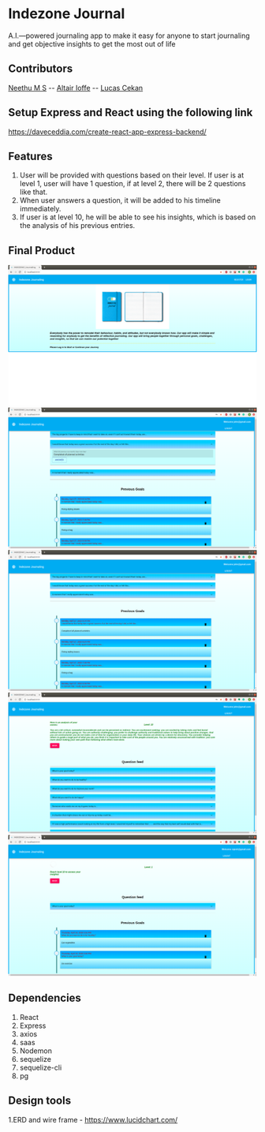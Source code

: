 # Indezone Journal
A.I.—powered journaling app to make it easy for anyone to start journaling and get objective insights to get the most out of life

## Contributors

[Neethu M S](https://github.com/neethu-ms) -- [Altair Ioffe](https://github.com/altairioffe) -- [Lucas Cekan](https://github.com/CekanLucas)

## Setup Express and React using the following link

  <https://daveceddia.com/create-react-app-express-backend/>

## Features
1. User will be provided with questions based on their level. If user is at level 1, user will have 1 question, if at level 2, there will be 2 questions like that.
2. When user answers a question, it will be added to his timeline immediately.
3. If user is at level 10, he will be able to see his insights, which is based on the analysis of his previous entries.

## Final Product

!["Journaling home page"](docs/homePage.png "Home Page")
!["Question Answer Panel"](docs/questionAnswerPanel.png "Question Answer Panel")
!["Timeline"](docs/Timeline.png "Timeline")
!["Get Insights"](docs/GetInsights.png "Get Insights")
!["Level 1 User"](docs/Level1User.png "Level 1 User")

## Dependencies

   1. React
   2. Express
   3. axios
   4. saas
   5. Nodemon
   6. sequelize
   7. sequelize-cli
   8. pg

## Design tools

  1.ERD and wire frame -  <https://www.lucidchart.com/>
